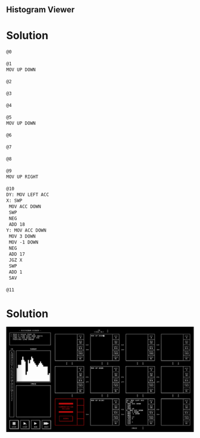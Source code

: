 ## Histogram Viewer

# Solution

```
@0

@1
MOV UP DOWN

@2

@3

@4

@5
MOV UP DOWN

@6

@7

@8

@9
MOV UP RIGHT

@10
DY: MOV LEFT ACC
X: SWP
 MOV ACC DOWN
 SWP
 NEG
 ADD 18
Y: MOV ACC DOWN
 MOV 3 DOWN
 MOV -1 DOWN
 NEG
 ADD 17
 JGZ X
 SWP
 ADD 1
 SAV
 
@11

```

# Solution

![](/assets/images/2022-11-13-10-28-29.png)